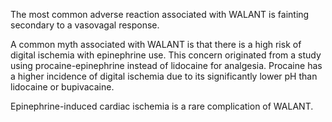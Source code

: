 The most common adverse reaction associated with WALANT is fainting secondary to a vasovagal response.

A common myth associated with WALANT is that there is a high risk of digital ischemia with epinephrine use. This concern originated from a study using procaine-epinephrine instead of lidocaine for analgesia. Procaine has a higher incidence of digital ischemia due to its significantly lower pH than lidocaine or bupivacaine.

Epinephrine-induced cardiac ischemia is a rare complication of WALANT.